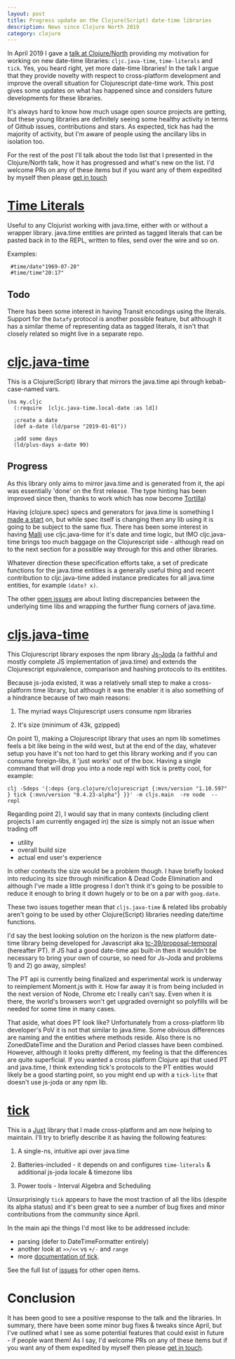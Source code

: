 ```yaml
---
layout: post
title: Progress update on the Clojure(Script) date-time libraries
description: News since Clojure North 2019
category: clojure 
---
```


In April 2019 I gave a [talk at Clojure/North](https://www.youtube.com/watch?v=UFuL-ZDoB2U) providing my motivation for working on new date-time libraries: `cljc.java-time`, `time-literals` and `tick`. Yes, you heard right, yet more date-time libraries! In the talk I argue that they provide novelty with respect to cross-platform development and improve the overall situation for Clojurescript date-time work. This post gives some updates on what has happened since and considers future developments for these libraries.

It's always hard to know how much usage open source projects are getting, but these young libraries are definitely seeing some healthy activity in terms of Github issues, contributions and stars. As expected, tick has had the majority of activity, but I'm aware of people using the ancillary libs in isolation too. 

For the rest of the post I'll talk about the todo list that I presented in the Clojure/North talk, how it has progressed and what's new on the list. I'd welcome PRs on any of these items but if you want any of them expedited by myself then please [get in touch](http://widdindustries.com/about/) 

# [Time Literals](https://github.com/henryw374/time-literals)

Useful to any Clojurist working with java.time, either with or without a wrapper library. java.time entities are printed as tagged literals that can be pasted back in to the REPL, written to files, send over the wire and so on. 

Examples:

```
 #time/date"1969-07-20"
 #time/time"20:17"
``` 

## Todo

There has been some interest in having Transit encodings using the literals. Support for the `Datafy` protocol is another possible feature, but although it has a similar theme of representing data as tagged literals, it isn't that closely related so might live in a separate repo.

# [cljc.java-time](https://github.com/henryw374/cljc.java-time)

This is a  Clojure(Script) library that mirrors the java.time api through kebab-case-named vars. 

```
(ns my.cljc
  (:require  [cljc.java-time.local-date :as ld])
  
  ;create a date
  (def a-date (ld/parse "2019-01-01"))
  
  ;add some days
  (ld/plus-days a-date 99)
```

## Progress

As this library only aims to mirror java.time and is generated from it, the api was essentially 'done' on the first release. The type hinting has been improved since then, thanks to work which has now become [Tortilla](https://github.com/emlyn/tortilla))

Having (clojure.spec) specs and generators for java.time is something I [made a start](https://github.com/henryw374/time-literals) on, but while spec itself is changing then any lib using it is going to be subject to the same flux. There has been some interest in having [Malli](https://github.com/metosin/malli) use cljc.java-time for it's date and time logic, but IMO cljc.java-time brings too much baggage on the Clojurescript side - although read on to the next section for a possible way through for this and other libraries.

Whatever direction these specification efforts take, a set of predicate functions for the java.time entities is a generally useful thing and recent contribution to cljc.java-time added instance predicates for all java.time entities, for example `(date? x)`. 

The other [open issues](https://github.com/henryw374/cljc.java-time/issues) are about listing discrepancies between the underlying time libs and wrapping the further flung corners of java.time.

# [cljs.java-time](https://github.com/henryw374/cljs.java-time)

This Clojurescript library exposes the npm library [Js-Joda](https://github.com/js-joda/js-joda) (a faithful and mostly complete JS implementation of java.time) and extends the Clojurescript equivalence, comparison and hashing protocols to its entitites.

Because js-joda existed, it was a relatively small step to make a cross-platform time library, but although it was the enabler it is also something of a hindrance because of two main reasons:

1) The myriad ways Clojurescript users consume npm libraries

2) It's size (minimum of 43k, gzipped)

On point 1), making a Clojurescript library that uses an npm lib sometimes feels a bit like being in the wild west, but at the end of the day, whatever setup you have it's not too hard to get this library working and if you can consume foreign-libs, it 'just works' out of the box. Having a single command that will drop you into a node repl with tick is pretty cool, for example:

```
clj -Sdeps '{:deps {org.clojure/clojurescript {:mvn/version "1.10.597" } tick {:mvn/version "0.4.23-alpha"} }}' -m cljs.main  -re node  --repl
```

Regarding point 2), I would say that in many contexts (including client projects I am currently engaged in) the size is simply not an issue when trading off 

* utility 
* overall build size 
* actual end user's experience 

In other contexts the size would be a problem though. I have briefly looked into reducing its size through minification & Dead Code Elimination and although I've made a little progress I don't think it's going to be possible to reduce it enough to bring it down hugely or to be on a par with `goog.date`.

These two issues together mean that `cljs.java-time` & related libs probably aren't going to be used by other Clojure(Script) libraries needing date/time functions.

I'd say the best looking solution on the horizon is the new platform date-time library being developed for Javascript aka [tc-39/proposal-temporal](https://github.com/tc39/proposal-temporal) (hereafter PT). If JS had a good date-time api built-in then it wouldn't be necessary to bring your own of course, so need for Js-Joda and problems 1) and 2) go away, simples!

The PT api is currently being finalized and experimental work is underway to reimplement Moment.js with it. How far away it is from being included in the next version of Node, Chrome etc I really can't say. Even when it is there, the world's browsers won't get upgraded overnight so polyfills will be needed for some time in many cases. 

That aside, what does PT look like? Unfortunately from a cross-platform lib developer's PoV it is not that similar to java.time. Some obvious differences are naming and the entities where methods reside. Also there is no ZonedDateTime and the Duration and Period classes have been combined. However, although it looks pretty different, my feeling is that the differences are quite superficial. If you wanted a cross platform Clojure api that used PT and java.time, I think extending tick's protocols to the PT entities would likely be a good starting point, so you might end up with a `tick-lite` that doesn't use js-joda or any npm lib.

# [tick](https://github.com/juxt/tick)

This is a [Juxt](https://juxt.pro/index.html) library that I made cross-platform and am now helping to maintain. I'll try to briefly describe it as having the following features: 

1) A single-ns, intuitive api over java.time

2) Batteries-included - it depends on and configures `time-literals` & additional js-joda locale & timezone libs

3) Power tools - Interval Algebra and Scheduling

Unsurprisingly `tick` appears to have the most traction of all the libs (despite its alpha status) and it's been great to see a number of bug fixes and minor contributions from the community since April.

In the main api the things I'd most like to be addressed include:

* parsing (defer to DateTimeFormatter entirely)
* another look at `>>/<<` vs `+/-` and `range` 
* more [documentation of tick](https://juxt.pro/tick/docs/index.html). 

See the full list of [issues](https://github.com/juxt/tick/issues) for other open items.

# Conclusion 

It has been good to see a positive response to the talk and the libraries. In summary, there have been some minor bug fixes & tweaks since April, but I've outlined what I see as some potential features that could exist in future - if people want them! As I say, I'd welcome PRs on any of these items but if you want any of them expedited by myself then please [get in touch](http://widdindustries.com/about/).    
